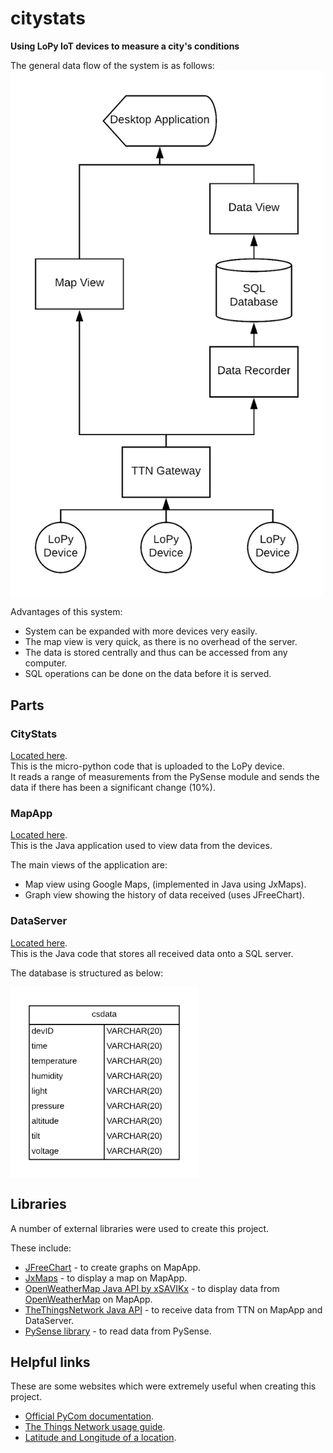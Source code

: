 # citystats
**Using LoPy IoT devices to measure a city's conditions**   
  
The general data flow of the system is as follows:
<img src="resources/diagrams/data_flow2.png" width="500" align="middle">   
  
Advantages of this system:  
* System can be expanded with more devices very easily.
* The map view is very quick, as there is no overhead of the server.
* The data is stored centrally and thus can be accessed from any computer. 
* SQL operations can be done on the data before it is served. 
  
     
## Parts ## 

### CityStats ### 
[Located here](CityStats).   
This is the micro-python code that is uploaded to the LoPy device.  
It reads a range of measurements from the PySense module and sends the data if there has been a significant change (10%).        

### MapApp ### 
[Located here](MapApp).   
This is the Java application used to view data from the devices.   
  
The main views of the application are:   
* Map view using Google Maps, (implemented in Java using JxMaps). 
* Graph view showing the history of data received (uses JFreeChart). 

  
### DataServer ###
[Located here](DataServer/Java).   
This is the Java code that stores all received data onto a SQL server. 
  
The database is structured as below: 
    
<img src="resources/diagrams/database.png" width="300" align="middle">

## Libraries ## 
A number of external libraries were used to create this project. 
    
These include:
* [JFreeChart](http://www.jfree.org/jfreechart/) - to create graphs on MapApp.  
* [JxMaps](https://www.teamdev.com/jxmaps) - to display a map on MapApp.   
* [OpenWeatherMap Java API by xSAVIKx](https://github.com/xSAVIKx/openweathermap-java-api) - to display data from [OpenWeatherMap](https://openweathermap.org/) on MapApp.  
* [TheThingsNetwork Java API](https://github.com/TheThingsNetwork/java-app-sdk) - to receive data from TTN on MapApp and DataServer.
* [PySense library](https://github.com/pycom/pycom-libraries/tree/master/pysense) - to read data from PySense. 


## Helpful links ## 
These are some websites which were extremely useful when creating this project.   
* [Official PyCom documentation](https://docs.pycom.io/chapter/gettingstarted/).  
* [The Things Network usage guide](https://www.thethingsnetwork.org/docs/devices/lopy/usage.html).  
* [Latitude and Longitude of a location](https://www.latlong.net/).   

